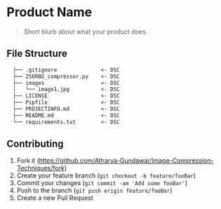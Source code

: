 
# Product Name

> Short blurb about what your product does.

## File Structure

```markdown
  ├── .gitignore              <- DSC
  ├── 256RBD_compressor.py    <- DSC
  ├── images                  <- DSC
  │   └── image1.jpg          <- DSC
  ├── LICENSE                 <- DSC
  ├── Pipfile                 <- DSC
  ├── PROJECTINFO.md          <- DSC
  ├── README.md               <- DSC
  └── requirements.txt        <- DSC

```

## Contributing

1. Fork it (<https://github.com/Atharva-Gundawar/Image-Compression-Techniques/fork>)
2. Create your feature branch (`git checkout -b feature/fooBar`)
3. Commit your changes (`git commit -am 'Add some fooBar'`)
4. Push to the branch (`git push origin feature/fooBar`)
5. Create a new Pull Request
